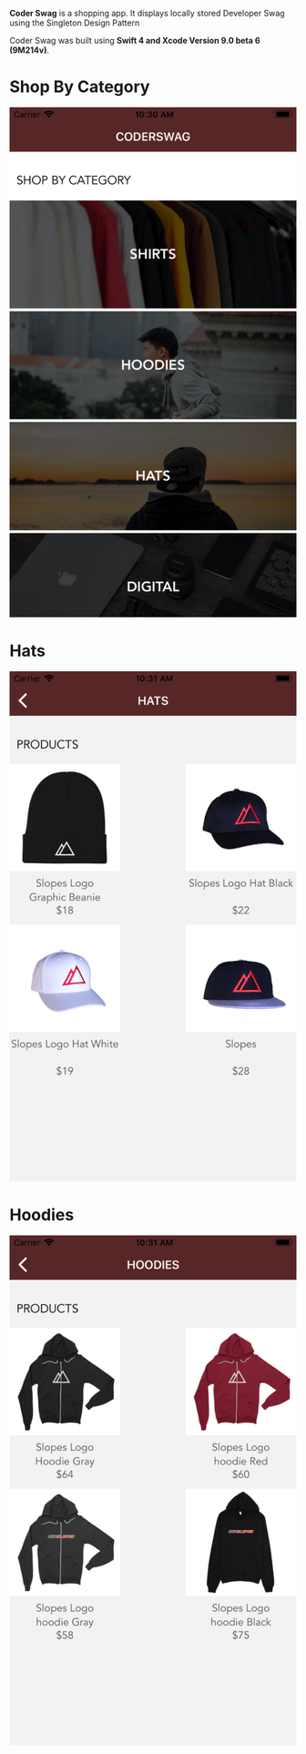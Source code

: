 **Coder Swag** is a shopping app. It displays locally stored Developer Swag using the Singleton Design Pattern

Coder Swag was built using **Swift 4 and Xcode Version 9.0 beta 6 (9M214v)**.


# Shop By Category
![Alt text](https://github.com/mrabins/CoderSwag/blob/screenshots/Shop%20By%20Category.png)

# Hats
![Alt text](https://github.com/mrabins/CoderSwag/blob/screenshots/Hats.png)

# Hoodies
![Alt text](https://github.com/mrabins/CoderSwag/blob/screenshots/Hoodies.png)

